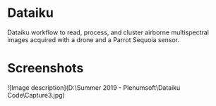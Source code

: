 # Dataiku
Dataiku workflow to read, process, and cluster airborne multispectral images acquired with a drone and a Parrot Sequoia sensor.
# Screenshots
![Image description](D:\Summer 2019 - Plenumsoft\Dataiku Code\Capture3.jpg)
